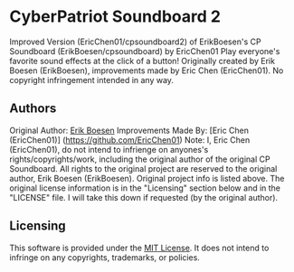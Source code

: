 # CyberPatriot Soundboard 2
Improved Version (EricChen01/cpsoundboard2) of ErikBoesen's CP Soundboard (ErikBoesen/cpsoundboard) by EricChen01
Play everyone's favorite sound effects at the click of a button!
Originally created by Erik Boesen (ErikBoesen), improvements made by Eric Chen (EricChen01). No copyright infringement intended in any way.

## Authors
Original Author: [Erik Boesen](https://github.com/ErikBoesen)
Improvements Made By: [Eric Chen (EricChen01)] (https://github.com/EricChen01)
Note: I, Eric Chen (EricChen01), do not intend to infrienge on anyones's rights/copyrights/work, including the original author of the original CP Soundboard. All rights to the original project are reserved to the original author, Erik Boesen (ErikBoesen). Original project info is listed above. The original license information is in the "Licensing" section below and in the "LICENSE" file. I will take this down if requested (by the original author).

## Licensing
This software is provided under the [MIT License](LICENSE). It does not intend to infringe on any copyrights, trademarks, or policies.
